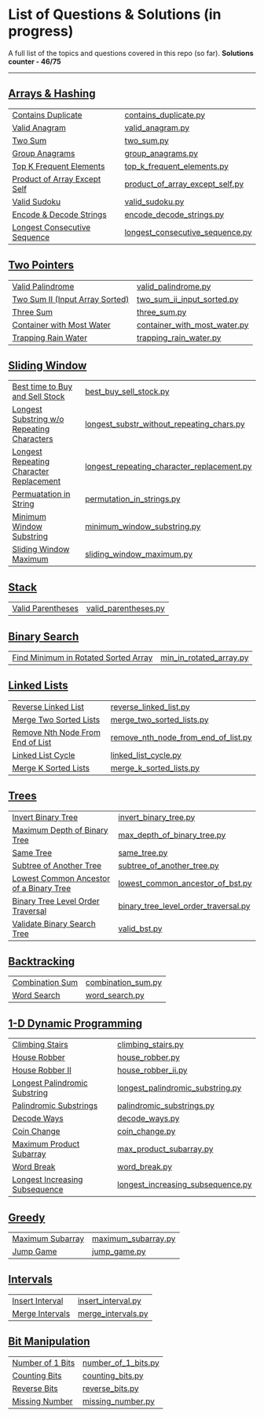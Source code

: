 # List of Questions & Solutions (in progress) 

A full list of the topics and questions covered in this repo (so far). **Solutions counter - 46/75**

---

## [Arrays & Hashing](arrays_and_hashing)
|                                                                                             | |
|---------------------------------------------------------------------------------------------| ----------- |
| [Contains Duplicate](https://leetcode.com/problems/contains-duplicate/)                     | [contains_duplicate.py](arrays_and_hashing/contains_duplicate.py) |
| [Valid Anagram](https://leetcode.com/problems/valid-anagram/)                               | [valid_anagram.py](arrays_and_hashing/valid_anagram.py) |
| [Two Sum](https://leetcode.com/problems/two-sum/)                                           | [two_sum.py](arrays_and_hashing/two_sum.py) |
| [Group Anagrams](https://leetcode.com/problems/group-anagrams/)                             | [group_anagrams.py](arrays_and_hashing/group_anagrams.py) |
| [Top K Frequent Elements](https://leetcode.com/problems/top-k-frequent-elements/)           | [top_k_frequent_elements.py](arrays_and_hashing/top_k_frequent_elements.py) |
| [Product of Array Except Self](https://leetcode.com/problems/product-of-array-except-self/) | [product_of_array_except_self.py](arrays_and_hashing/product_of_array_except_self.py) |
| [Valid Sudoku](https://leetcode.com/problems/valid-sudoku/)                                 | [valid_sudoku.py](arrays_and_hashing/valid_sudoku.py) |
| [Encode & Decode Strings](https://neetcode.io/problems/string-encode-and-decode)                            | [encode_decode_strings.py](arrays_and_hashing/encode_decode_strings.py) |
| [Longest Consecutive Sequence](https://leetcode.com/problems/longest-consecutive-sequence/) | [longest_consecutive_sequence.py](arrays_and_hashing/longest_consecutive_sequence.py) |

## [Two Pointers](two_pointers)
| |                                                                           |
| --- |---------------------------------------------------------------------------|
| [Valid Palindrome](https://leetcode.com/problems/valid-palindrome/) | [valid_palindrome.py](two_pointers/valid_palindrome.py)                   |
| [Two Sum II (Input Array Sorted)](https://leetcode.com/problems/two-sum-ii-input-array-is-sorted/) | [two_sum_ii_input_sorted.py](two_pointers/two_sum_ii_input_sorted.py)     | 
| [Three Sum](https://leetcode.com/problems/3sum/) | [three_sum.py](two_pointers/three_sum.py)                                 |
| [Container with Most Water](https://leetcode.com/problems/container-with-most-water/) | [container_with_most_water.py](two_pointers/container_with_most_water.py) |
| [Trapping Rain Water](https://leetcode.com/problems/trapping-rain-water/) | [trapping_rain_water.py](two_pointers/trapping_rain_water.py)             |

## [Sliding Window](sliding_window)
| | |
| --- | ----------- |
| [Best time to Buy and Sell Stock](https://leetcode.com/problems/best-time-to-buy-and-sell-stock/) | [best_buy_sell_stock.py](sliding_window/best_buy_sell_stock.py) |
| [Longest Substring w/o Repeating Characters](https://leetcode.com/problems/longest-substring-without-repeating-characters/) | [longest_substr_without_repeating_chars.py](sliding_window/longest_substr_without_repeating_chars.py) |
| [Longest Repeating Character Replacement](https://leetcode.com/problems/longest-repeating-character-replacement/) | [longest_repeating_character_replacement.py](sliding_window/longest_repeating_character_replacement.py) |
| [Permuatation in String](https://leetcode.com/problems/permutation-in-string/submissions/) | [permutation_in_strings.py](sliding_window/permutation_in_strings.py) |
| [Minimum Window Substring](https://leetcode.com/problems/minimum-window-substring/) | [minimum_window_substring.py](sliding_window/minimum_window_substring.py) |
| [Sliding Window Maximum](https://leetcode.com/problems/sliding-window-maximum/) | [sliding_window_maximum.py](sliding_window/sliding_window_maximum.py) |

## [Stack](stack)
| | |
| --- | ----------- |
| [Valid Parentheses](https://leetcode.com/problems/valid-parentheses/) | [valid_parentheses.py](stack/valid_parentheses.py) |

## [Binary Search](Binary%20Search)
| | |
| --- | ----------- |
| [Find Minimum in Rotated Sorted Array](https://leetcode.com/problems/find-minimum-in-rotated-sorted-array/) | [min_in_rotated_array.py](Binary%20Search/min_in_rotated_array.py) |

## [Linked Lists](linked_lists)
| | |
| --- | ----------- |
| [Reverse Linked List](https://leetcode.com/problems/reverse-linked-list/) | [reverse_linked_list.py](linked_lists/reverse_linked_list.py) |
| [Merge Two Sorted Lists](https://leetcode.com/problems/merge-two-sorted-lists/) | [merge_two_sorted_lists.py](linked_lists/merge_two_sorted_lists.py) |
| [Remove Nth Node From End of List](https://leetcode.com/problems/remove-nth-node-from-end-of-list/) | [remove_nth_node_from_end_of_list.py](linked_lists/remove_nth_node_from_end_of_list.py) |
| [Linked List Cycle](https://leetcode.com/problems/linked-list-cycle/) | [linked_list_cycle.py](linked_lists/linked_list_cycle.py) |
| [Merge K Sorted Lists](https://leetcode.com/problems/merge-k-sorted-lists/) | [merge_k_sorted_lists.py](linked_lists/merge_k_sorted_lists.py) |

## [Trees](trees)
| | |
| --- | ----------- |
| [Invert Binary Tree](https://leetcode.com/problems/invert-binary-tree/) | [invert_binary_tree.py](trees/invert_binary_tree.py) |
| [Maximum Depth of Binary Tree](https://leetcode.com/problems/maximum-depth-of-binary-tree/) | [max_depth_of_binary_tree.py](trees/max_depth_of_binary_tree.py) |
| [Same Tree](https://leetcode.com/problems/same-tree/) | [same_tree.py](trees/same_tree.py) |
| [Subtree of Another Tree](https://leetcode.com/problems/subtree-of-another-tree/) | [subtree_of_another_tree.py](trees/subtree_of_another_tree.py) |
| [Lowest Common Ancestor of a Binary Tree](https://leetcode.com/problems/lowest-common-ancestor-of-a-binary-tree/) | [lowest_common_ancestor_of_bst.py](trees/lowest_common_ancestor_of_bst.py) |
| [Binary Tree Level Order Traversal](https://leetcode.com/problems/binary-tree-level-order-traversal/) | [binary_tree_level_order_traversal.py](trees/binary_tree_level_order_traversal.py) |
| [Validate Binary Search Tree](https://leetcode.com/problems/valid-binary-search-tree/) | [valid_bst.py](trees/valid_bst.py) |

## [Backtracking](backtracking)
| | |
| --- | ----------- |
| [Combination Sum](https://leetcode.com/problems/combination-sum/) | [combination_sum.py](backtracking/combination_sum.py) |
| [Word Search](https://leetcode.com/problems/word-search/) | [word_search.py](backtracking/word_search.py) |

## [1-D Dynamic Programming](1d_dynamic_programming)
| | |
| --- | ----------- |
| [Climbing Stairs](https://leetcode.com/problems/climbing-stairs/) | [climbing_stairs.py](1d_dynamic_programming/climbing_stairs.py) |
| [House Robber](https://leetcode.com/problems/house-robber/) | [house_robber.py](1d_dynamic_programming/house_robber.py) |
| [House Robber II](https://leetcode.com/problems/house-robber-ii/) | [house_robber_ii.py](1d_dynamic_programming/house_robber_ii.py) |
| [Longest Palindromic Substring](https://leetcode.com/problems/longest-palindromic-substring/) | [longest_palindromic_substring.py](1d_dynamic_programming/longest_palindromic_substring.py) |
 |[Palindromic Substrings](https://leetcode.com/problems/palindromic-substrings/) | [palindromic_substrings.py](1d_dynamic_programming/palindromic_substrings.py) |
| [Decode Ways](https://leetcode.com/problems/decode-ways/) | [decode_ways.py](1d_dynamic_programming/decode_ways.py) |
| [Coin Change](https://leetcode.com/problems/coin-change/) | [coin_change.py](1d_dynamic_programming/coin_change.py) |
| [Maximum Product Subarray](https://leetcode.com/problems/maximum-product-subarray/) | [max_product_subarray.py](1d_dynamic_programming/max_product_subarray.py) |
| [Word Break](https://leetcode.com/problems/word-break/) | [word_break.py](1d_dynamic_programming/word_break.py) |
| [Longest Increasing Subsequence](https://leetcode.com/problems/longest-increasing-subsequence/) | [longest_increasing_subsequence.py](1d_dynamic_programming/longest_increasing_subsequence.py) |

## [Greedy](greedy)
| | |
| --- | ----------- |
| [Maximum Subarray](https://leetcode.com/problems/maximum-subarray/) | [maximum_subarray.py](greedy/maximum_subarray.py) |
| [Jump Game](https://leetcode.com/problems/jump-game/) | [jump_game.py](greedy/jump_game.py)

## [Intervals](intervals)
| | |
| --- | ----------- |
| [Insert Interval](https://leetcode.com/problems/insert-interval/) | [insert_interval.py](intervals/insert_interval.py) |
| [Merge Intervals](https://leetcode.com/problems/merge-intervals/) | [merge_intervals.py](intervals/merge_intervals.py) |

## [Bit Manipulation](bit_manipulation)
| | |
| --- | ----------- |
| [Number of 1 Bits](https://leetcode.com/problems/number-of-1-bits/) | [number_of_1_bits.py](bit_manipulation/number_of_1_bits.py) |
| [Counting Bits](https://leetcode.com/problems/counting-bits/) | [counting_bits.py](bit_manipulation/counting_bits.py) |
| [Reverse Bits](https://leetcode.com/problems/reverse-bits/) | [reverse_bits.py](bit_manipulation/reverse_bits.py) |
| [Missing Number](https://leetcode.com/problems/missing-number/) | [missing_number.py](bit_manipulation/missing_number.py) |